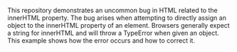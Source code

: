 This repository demonstrates an uncommon bug in HTML related to the innerHTML property.  The bug arises when attempting to directly assign an object to the innerHTML property of an element.  Browsers generally expect a string for innerHTML and will throw a TypeError when given an object. This example shows how the error occurs and how to correct it.